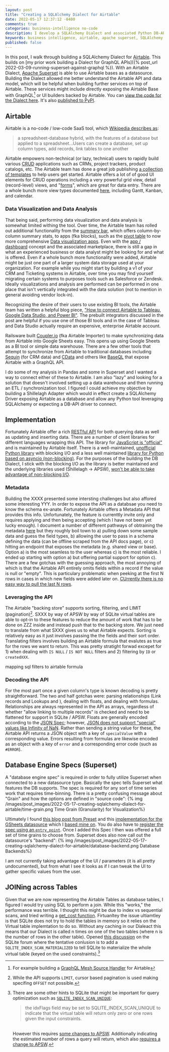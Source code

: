 ```yaml
---
layout: post
title: "Creating a SQLAlchemy Dialect for Airtable"
date: 2022-05-17 12:37:12 -0400
comments: true
categories: business-intelligence no-code
description: I develop a SQLAlchemy Dialect and associated Python DB-API database driver that allows Apache Superset to query data from Airtable.
keywords: business intelligence, airtable, apache superset, SQLAlchemy
published: false
---
```

In this post, I walk through building a SQLAlchemy Dialect for [Airtable](https://www.airtable.com/). This builds on [my prior work building a Dialect for GraphQL APIs]({% post_url 2022-03-09-running-superset-against-graphql %}). With an Airtable Dialect, [Apache Superset](https://superset.apache.org/) is able to use Airtable bases as a datasource. Building the Dialect allowed me better understand the Airtable API and data model, which will be helpful when building further services on top of Airtable. These services might include directly exposing the Airtable Base with GraphQL[^airtable-graphql] or UI builders backed by Airtable. You can [view the code for the Dialect here](https://github.com/cancan101/airtable-db-api). It's also [published to PyPI](https://pypi.org/project/sqlalchemy-airtable/).
<!-- more -->
[^airtable-graphql]: For example building a [GraphQL Mesh Source Handler](https://www.graphql-mesh.com/docs/handlers/handlers-introduction) for Airtable

## Airtable
Airtable is a no-code / low-code SaaS tool, which [Wikipedia describes as](https://en.wikipedia.org/wiki/Airtable):
>a spreadsheet-database hybrid, with the features of a database but applied to a spreadsheet...Users can create a database, set up column types, add records, link tables to one another

Airtable empowers non-technical (or lazy, technical) users to rapidly build various [CRUD](https://en.wikipedia.org/wiki/Create,_read,_update_and_delete) applications such as CRMs, project trackers, product catalogs, etc. The Airtable team has done a great job publishing [a collection of templates](https://www.airtable.com/templates) to help users get started. Airtable offers a lot of of good UI elements for CRUD operations including a very powerful grid view, detail (record-level) views, and "[forms](https://support.airtable.com/hc/en-us/articles/206058268-Guide-to-using-the-form-view)", which are great for data entry. There are a whole bunch more view types documented [here](https://support.airtable.com/hc/en-us/articles/360021502314-Getting-started-view-types), including Gantt, Kanban, and calendar.

### Data Visualization and Data Analysis
That being said, performing data visualization and data analysis is somewhat limited withing the tool. Over time, the Airtable team has rolled out additional functionality from the [summary bar](https://support.airtable.com/hc/en-us/articles/203313975-The-summary-bar), which offers column-by-column summary stats, to apps (fka blocks), such as the [pivot table](https://support.airtable.com/hc/en-us/articles/115013249307-Pivot-table-app) to now more comprehensive [Data visualization apps](https://support.airtable.com/hc/en-us/sections/360007206734-Data-visualization). Even with the [app / dashboard](https://support.airtable.com/hc/en-us/articles/115013403608-Airtable-apps-overview) concept and the associated marketplace, there is still a gap in what an experienced business or data analyst might be looking for and what is offered. Even if a whole bunch more functionality were added, Airtable might be just one part of a larger system data storage used at your organization. For example while you might start by building a v1 of your CRM and Ticketing systems in Airtable, over time you may find yourself migrating certain systems to purposes tools such as Salesforce or Zendesk. Ideally visualizations and analysis are performed can be performed in one place that isn't vertically integrated with the data solution (not to mention in general avoiding vendor lock-in).

Recognizing the desire of their users to use existing BI tools, the Airtable team has written a helpful blog piece, ["How to connect Airtable to Tableau, Google Data Studio, and Power BI"](https://blog.airtable.com/connect-airtable-tableau-google-data-studio-power-bi/). The prebuilt integrators discussed in the post are helpful if you use one of those BI tools and in the case of Tableau and Data Studio actually require an expensive, enterprise Airtable account.

Railsware built [Coupler.io](https://www.coupler.io/sources/airtable) (fka Airtable Importer) to make synchronizing data from Airtable into Google Sheets easy. This opens up using Google Sheets as a BI tool or simple data warehouse. There are a few other tools that attempt to synchronize from Airtable to traditional databases including [Sequin](https://www.sequin.io/) (for CRM data) and [CData](https://www.cdata.com/kb/tech/airtable-sync-multiple-databases-ui.rst) and others like [BaseQL](https://www.baseql.com/) that expose Airtable with a GraphQL API.


I do some of my analysis in Pandas and some in Superset and I wanted a way to connect either of these to Airtable. I am also "lazy" and looking for a solution that doesn't involved setting up a data warehouse and then running an ETL / synchronization tool. I figured I could achieve my objective by building a Shillelagh Adapter which would in effect create a SQLAlchemy Driver exposing Airtable as a database and allow any Python tool leveraging SQLAlchemy or expecting a DB-API driver to connect.

## Implementation
Fortunately Airtable offer a rich [RESTful API](https://support.airtable.com/hc/en-us/articles/203313985-Public-REST-API) for both querying data as well as updating and inserting data. There are a number of client libraries for different languages wrapping this API. The library for [JavaScript is "official"](https://github.com/airtable/airtable.js/) and is maintained by Airtable itself. There is a well-maintained, [unofficial Python library](https://github.com/gtalarico/pyairtable) with blocking I/O and a less well maintained [library for Python based on asyncio (non-blocking)](https://github.com/lfparis/airbase). For the purposes of the building the DB Dialect, I stick with the blocking I/O as the library is better maintained and the underlying libraries used (Shillelagh -> APSW), [won't be able to take advantage of non-blocking I/O](https://github.com/rogerbinns/apsw/issues/325).

### Metadata
Building the XXXX presented some intersting challenges but also affored some interesting YYY.
In order to expose the API as a databsae you need to know the schema ex-anate. Fortunately Airtable offers a  Metadata API that provides this info. Unfortunately, the feature is currenttly invite only and requires applying and then being accepting (which I have not been yet lucky enough). I document a number of different pathways of obtraining the metadata [here](https://github.com/cancan101/airtable-db-api/wiki/Metadata) but they roughly boil town to a) pulling down some sample data and guess the field types, b) allowing the user to pass in a schema defining the data (can be offline scraped from the API docs page), or c) hitting an endpoint that exposes the metadata (e.g. shared view or base). Option a) is the most seamless to the user whereas c) is the most reliable. I ended up starting with option a) but offering partial support for option c). There are a few gotchas with the guessing approach, the most annoying of which is that the Airtable API entirely omits fields within a record if the value is null or "empty". This is particulary problematic when peeking at the first N rows in cases in which new fields were added later on. [CUrrently there is no easy way to pull the last N rows](https://community.airtable.com/t/sort-on-rest-api-by-createdtime-without-adding-new-column/47478/2).

### Leveraging the API
The Airtable "backing store" supports sorting, filtering, and LIMIT (pagination)[^limit-offset]. SXXX by way of APSW by way of SQLite virtual tables are able to opt-in to these features to reduce the amount of work that has to be done on ZZZ inside and instead push that to the backing store. We just need to translate from what SXXX gives us to what Airtable expects. Sorting is relatively easy as it just involves passing the the fields and their sort order. Translating filters involves building an Airtable formula that evalutes as true for the rows we want to return. This was pretty stratight forwad excepet for 1) when dealing with `IS NULL` / `IS NOT NULL` filters and 2) filtering by `ID` or `createdXXX`.
[^limit-offset]: While the API supports `LIMIT`, cursor based pagination is used making specifing `OFFSET` not possible.

mapping sql filters to airtable formula


### Decoding the API
For the most part once a given column's type is known decoding is pretty straightforward. The two and half gotchas were: parsing relationships (Link records and Lookups and ), dealing with floats, and dealing with formulas. Relationships are always represented in the API as arrays, regardless of whether "allow linking to multiple records" is checked and need to be flattened for support in SQLite / APSW. Floats are generally encoded according to the [JSON Spec](https://datatracker.ietf.org/doc/html/rfc8259); however, [JSON does not support "special" values like Infinity of NaN](https://datatracker.ietf.org/doc/html/rfc8259#section-6). Rather than sending a string value for these, the Airtable API returns a JSON object with a key of `specialValue` with a corresponding value. Errors resulting from formulas are likewise encoded as an object with a key of `error` and a corresponding error code (such as `#ERROR`).

## Database Engine Specs (Superset)
A "database engine spec" is required in order to fully utilize Superset when connected to a new datasource type. Basically the spec tells Superset what features the DB supports. The spec is required for any sort of time series work that requires time-binning. There is a pretty confusing message about "Grain" and how the options are defined in "source code":
{% img /images/post_images/2022-05-17-creating-sqlalchemy-dialect-for-airtable/time-grain.png Time Grain (Granularity) for Visualization%}

Ultimately I found [this blog post from Preset](https://preset.io/blog/building-database-connector/#database-engine-specs) and this [implementation for the GSheets datasource](https://github.com/apache/superset/blob/e69f6292c210d32548308769acd8e670630e9ecd/superset/db_engine_specs/gsheets.py) which I [based mine on](https://github.com/cancan101/airtable-db-api/blob/218713cf70b026b731f9dc27a4a3a9ed659291cc/airtabledb/db_engine_specs.py). You do also have to [register the spec using an `entry_point`](https://github.com/cancan101/airtable-db-api/blob/218713cf70b026b731f9dc27a4a3a9ed659291cc/setup.py#L111-L113). Once I added this Spec I then was offered a full set of time grains to choose from. Superset does also now call out the datasource's "backend":
{% img /images/post_images/2022-05-17-creating-sqlalchemy-dialect-for-airtable/database-backend.png Database Backends%}

I am not currently taking advantage of the UI / parameters (it is all pretty undocumented), but from what I see it looks as if I can tweak the UI to gather specific values from the user.


## JOINing across Tables
Given that we are now representing the Airtable Tables as database tables, I figured I would try using SQL to perform a join. While this "works," the performance was terrible. I thought this might be due to index vs sequential scans, and tried writing a [get_cost function](https://shillelagh.readthedocs.io/en/latest/development.html#estimating-query-cost). Firtuanltey the issue ultiamtley is that SQLite does not try to hold the tables in memory so it relies on the Virtual table implemtation to do so. Without any caching in our Dialeact this means that our Dialect is called n times on one of the two tables (where n is the number of rows in the other table). Opened [this discussion](https://sqlite.org/forum/forumpost/7e2802db01) on the SQLite forum where the tentative conlusion is to add a `SQLITE_INDEX_SCAN_MATERIALIZED` to tell SQLite to materialize the whole virtual table (keyed on the used constraints).[^sqlite-perf]

[^sqlite-perf]: There are some other hints to SQLite that might be important for query optimization such as [`SQLITE_INDEX_SCAN_UNIQUE`](https://www.sqlite.org/vtab.html#outputs):<blockquote><p>the idxFlags field may be set to SQLITE_INDEX_SCAN_UNIQUE to indicate that the virtual table will return only zero or one rows given the input constraints.</p></blockquote><br>However this requires [some changes to APSW](https://github.com/rogerbinns/apsw/issues/329). Additionally indicating the estimated number of rows a query will return, which also [requires a change to APSW](https://github.com/rogerbinns/apsw/issues/188).
